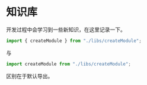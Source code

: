 # 知识库

开发过程中会学习到一些新知识，在这里记录一下。

```ts
import { createModule } from "./libs/createModule";
```

与

```ts
import createModule from "./libs/createModule";
```

区别在于默认导出。
